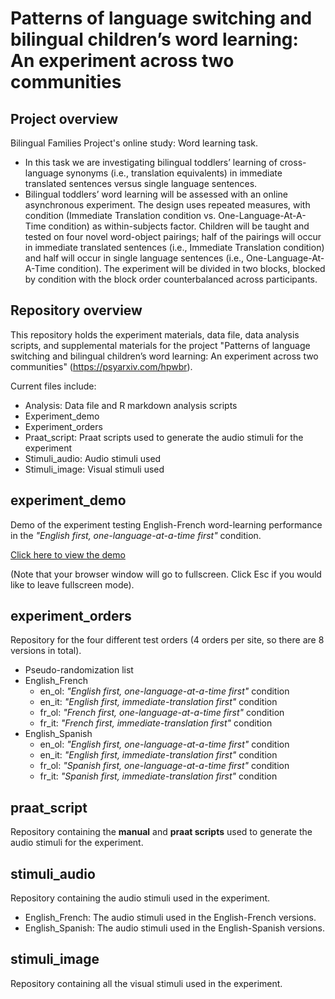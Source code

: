# Patterns of language switching and bilingual children’s word learning: An experiment across two communities
## Project overview
Bilingual Families Project's online study: Word learning task. 
*  In this task we are investigating bilingual toddlers’ learning of cross-language synonyms (i.e., translation equivalents) in immediate translated sentences versus single language sentences.
*  Bilingual toddlers’ word learning will be assessed with an online asynchronous experiment. The design uses repeated measures, with condition (Immediate Translation condition vs. One-Language-At-A-Time condition) as within-subjects factor. Children will be taught and tested on four novel word-object pairings; half of the pairings will occur in immediate translated sentences (i.e., Immediate Translation condition) and half will occur in single language sentences (i.e., One-Language-At-A-Time condition). The experiment will be divided in two blocks, blocked by condition with the block order counterbalanced across participants.

## Repository overview
This repository holds the experiment materials, data file, data analysis scripts, and supplemental materials for the project "Patterns of language switching and bilingual children’s word learning: An experiment across two communities" (https://psyarxiv.com/hpwbr).

Current files include:

* Analysis: Data file and R markdown analysis scripts 
* Experiment_demo
* Experiment_orders
* Praat_script: Praat scripts used to generate the audio stimuli for the experiment
* Stimuli_audio: Audio stimuli used
* Stimuli_image: Visual stimuli used

## experiment_demo
Demo of the experiment testing English-French word-learning performance in the _"English first, one-language-at-a-time first"_ condition.

[Click here to view the demo](https://rachelkytsui.github.io/demo_Bilingual-Families-Project_TabletSwitch/) 

(Note that your browser window will go to fullscreen. Click Esc if you would like to leave fullscreen mode).

## experiment_orders
Repository for the four different test orders (4 orders per site, so there are 8 versions in total).
* Pseudo-randomization list
* English_French
  - en_ol: _"English first, one-language-at-a-time first"_ condition
  - en_it: _"English first, immediate-translation first"_ condition
  - fr_ol: _"French first, one-language-at-a-time first"_ condition
  - fr_it: _"French first, immediate-translation first"_ condition
* English_Spanish
  - en_ol: _"English first, one-language-at-a-time first"_ condition
  - en_it: _"English first, immediate-translation first"_ condition
  - fr_ol: _"Spanish first, one-language-at-a-time first"_ condition
  - fr_it: _"Spanish first, immediate-translation first"_ condition

## praat_script
Repository containing the **manual** and **praat scripts** used to generate the audio stimuli for the experiment.

## stimuli_audio
Repository containing the audio stimuli used in the experiment.
* English_French: The audio stimuli used in the English-French versions.
* English_Spanish: The audio stimuli used in the English-Spanish versions. 

## stimuli_image
Repository containing all the visual stimuli used in the experiment.
